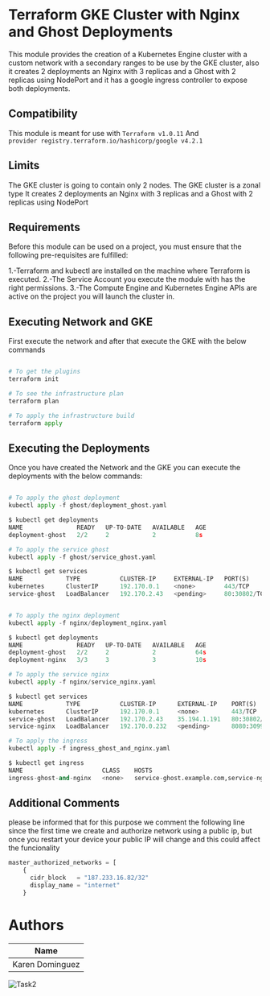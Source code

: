 # Terraform GKE Cluster with Nginx and Ghost Deployments  


This module provides  the creation of a Kubernetes Engine cluster  with a custom network with a secondary ranges to be use by the GKE cluster, also it creates 2 deployments an Nginx with 3 replicas and a Ghost with 2 replicas using NodePort and it has a google ingress controller to expose both deployments.

## Compatibility

This module is meant for use with 
```Terraform v1.0.11``` 
And  
```provider registry.terraform.io/hashicorp/google v4.2.1```

## Limits

The GKE cluster is going to contain only 2 nodes.
The GKE cluster is a zonal type
It creates 2 deployments an Nginx with 3 replicas and a Ghost with 2 replicas using NodePort



## Requirements
Before this module can be used on a project, you must ensure that the following pre-requisites are fulfilled:

 1.-Terraform and kubectl are installed on the machine where Terraform is executed.
 2.-The Service Account you execute the module with has the right permissions.
 3.-The Compute Engine and Kubernetes Engine APIs are active on the project you will launch the cluster in.

## Executing Network and GKE

First execute the network and after that execute the GKE with the below commands

```python

# To get the plugins
terraform init

# To see the infrastructure plan
terraform plan

# To apply the infrastructure build
terraform apply
```

## Executing the Deployments

Once you have created the Network and the GKE you can execute the deployments with the below commands:

```python

# To apply the ghost deployment
kubectl apply -f ghost/deployment_ghost.yaml 

$ kubectl get deployments
NAME               READY   UP-TO-DATE   AVAILABLE   AGE
deployment-ghost   2/2     2            2           8s 

# To apply the service ghost
kubectl apply -f ghost/service_ghost.yaml

$ kubectl get services
NAME            TYPE           CLUSTER-IP     EXTERNAL-IP   PORT(S)        AGE
kubernetes      ClusterIP      192.170.0.1    <none>        443/TCP        66m
service-ghost   LoadBalancer   192.170.2.43   <pending>     80:30802/TCP   9s 


# To apply the nginx deployment
kubectl apply -f nginx/deployment_nginx.yaml

$ kubectl get deployments
NAME               READY   UP-TO-DATE   AVAILABLE   AGE
deployment-ghost   2/2     2            2           64s
deployment-nginx   3/3     3            3           10s

# To apply the service nginx
kubectl apply -f nginx/service_nginx.yaml 

$ kubectl get services
NAME            TYPE           CLUSTER-IP      EXTERNAL-IP    PORT(S)          AGE
kubernetes      ClusterIP      192.170.0.1     <none>         443/TCP          66m
service-ghost   LoadBalancer   192.170.2.43    35.194.1.191   80:30802/TCP     64s
service-nginx   LoadBalancer   192.170.0.232   <pending>      8080:30991/TCP   6s

# To apply the ingress
kubectl apply -f ingress_ghost_and_nginx.yaml

$ kubectl get ingress
NAME                      CLASS    HOSTS                                                 ADDRESS          PORTS   AGE
ingress-ghost-and-nginx   <none>   service-ghost.example.com,service-nginx.example.com   34.149.93.55     80      19h

```
## Additional Comments
please be informed that for this purpose we comment the following line since the first time we create and authorize network using a public ip, but once you restart your device your public IP will change and this could affect the funcionality

```python
master_authorized_networks = [
    {
      cidr_block   = "187.233.16.82/32"
      display_name = "internet"
    }
```

# Authors
|        Name       |
|-------------------|
|  Karen Dominguez  |

![Task2](https://user-images.githubusercontent.com/78040799/146997843-7ce72bf7-a372-4186-b984-fea5b4f0cd43.png)